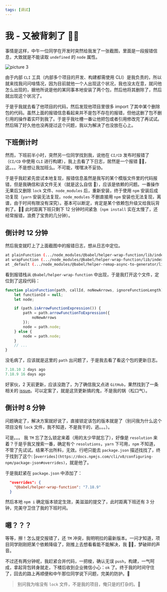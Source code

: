 ```yaml
---
tags: [调试]
---
```


# 我 - 又被背刺了 🤦‍♂️

事情是这样，中午一位同学在开发时突然给我发了一张截图，里面是一段报错信息，大致就是不能读取 `undefined` 的 `node` 属性。

![picture 3](/image/blog-whatsup-20220803-26.png)

由于内部 `CLI` 工具（内部多个项目的开发、构建都需使用 CLI）是我负责的，所以就来找我问问啥情况，因为目前就他一个人出现这个状况，我也没太在意，就问他怎么出现的，据他所说是他的某同事本地安装了两个包，然后他将其删除了，然后就出现这个状况了。

于是乎我就去看了他项目的代码，然后发现他项目里很多 import 了其中某个删除包的代码。虽然上面的报错信息看起来并不是包不存在的报错，但他这删了包不删引用的操作着实吓到我了。于是乎我吐槽一番让他把包或者引用修改完了再试试。然后隔了好久他也没再提过这个问题，我以为解决了也没放在心上。

## 下班倒计时

然而，下班前半小时，突然另一位同学找到我，说他在 `CI/CD` 发布时报错了（`CI/CD` 中使用 `CLI` 进行构建），我上去看了下日志，居然是一个报错 🤦‍♂️，这。。。不是想让我加班么。不可能，嘿嘿决不妥协。

于是乎我赶紧先尝试本地复现，报错信息虽然是我写的某个模版文件里的代码报错，但是我确信和该文件无关（就是这么自信 🐒），应该是依赖的问题。一番操作无果后又删除 `lock` 文件、`node_modules` 后，重新安装，终于使用 `npm` 安装后成功复现（`yarn` 安装无法复现，`node_modules` 不删直接用 `npm` 安装也无法复现，离谱，由于时间有限没有深究）。基本可以断定，肯定是某个依赖包升级又给我玩背刺了。🤦‍♂️ 此时距离下班只剩下 12 分钟时间紧急（`npm install` 实在太慢了，还经常报错，浪费了宝贵的几分钟）。

## 倒计时 12 分钟

然后我变就盯上了上面截图中的报错日志，想从日志中定位。

```sh
at plainFunction (.../node_modules/@babel/helper-wrap-function/lib/index.js:69:17)
at wrapFunction (.../node_modules/@babel/helper-wrap-function/lib/index.js:128:5)
at _default (.../node_modules/@babel/helper-remap-async-to-generator/lib/index.js:47:35)
```

看到报错栈从 `@babel/helper-wrap-function` 中出现，于是我打开这个文件，定位到了这段代码：

```js
function plainFunction(path, callId, noNewArrows, ignoreFunctionLength) {
    let functionId = null;
    let node;

    if (path.isArrowFunctionExpression()) {
        path = path.arrowFunctionToExpression({
            noNewArrows
        });
        node = path.node;
    } else {
        node = path.node;
    }
    // ...
}
```

没毛病了，应该就是这里的 `path` 出问题了，于是我去看了看这个包的更新日志。

```js
7.18.10 2 days ago
7.18.9 16 days ago
```

好家伙，2 天前更新，应该没跑了，为了确信我又点进 `GitHub`，果然找到了一条相关的 [issue](https://github.com/babel/babel/issues/14822)。可以定案了，就是这货更新搞的鬼，不是我的锅（松口气）。

## 倒计时 8 分钟

问题确定了，解决方案就好说了，直接锁定该包的版本就是了（别问我为什么这个项目没有 `lock` 文件，我不知道，不是我干的，逃。。。）。

可是。。。 我 `TM` 忘了怎么锁定来着（用的太少早就忘了），好像是 `resolution` 来着？于是乎我又搜索一番，确定有个 `resolutions`，`yarn` 下可用，`npm` 不知道，不管了先试试。结果不出所料，无效。行吧只能去 `package.json` 描述找找了，终于找到了这个: [`overrides](https://docs.npmjs.com/cli/v8/configuring-npm/package-json#overrides)`，就是他了。

于是我赶紧在 `package.json` 中添加了：

```json
  "overrides": {
    "@babel/helper-wrap-function": "7.18.9"
  }
```

然后本地 `npm i` 确定版本锁定生效，美滋滋的提交了，此时距离下班还有 3 分钟，完美守卫住了我的下班时间。

## 嗯？？？

等等，擦！怎么提交报错了，还 `TM` 冲突，我明明拉的最新版本。一问才知道，项目同学刚刚把某个依赖降级了，刚推上去想看看能不能解决，我 🤦‍♂️，梦破碎的声音。

不过还有两分钟呢，我赶紧合并代码，一把梭，确认无误 `push`，构建，一气呵成，拿起背包转身就走，下楼后收到企业微信小心：`ok` 了。终于我的时间守住了，回去的路上再顺便和中午那位同学说下问题，完美的防护。🐶

> 别问我为啥没有 `lock` 文件，不是我的项目，俺只是的打杂的。🐒
